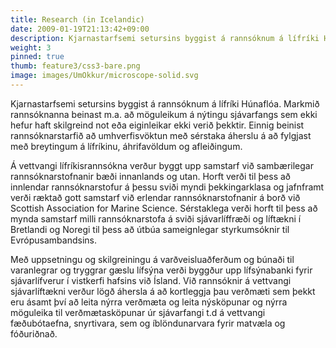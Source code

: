 ```yaml
---
title: Research (in Icelandic)
date: 2009-01-19T21:13:42+09:00
description: Kjarnastarfsemi setursins byggist á rannsóknum á lífríki Húnaflóa. Markmið rannsóknanna beinast m.a. að möguleikum á nýtingu sjávarfangs sem ekki hefur haft skilgreind not eða eiginleikar ekki verið þekktir. Einnig beinist rannsóknarstarfið að umhverfisvöktun með sérstaka áherslu á að fylgjast með breytingum á lífríkinu, áhrifavöldum og afleiðingum.
weight: 3
pinned: true
thumb: feature3/css3-bare.png
image: images/UmOkkur/microscope-solid.svg
---
```


Kjarnastarfsemi setursins byggist á rannsóknum á lífríki Húnaflóa. Markmið rannsóknanna beinast m.a. að möguleikum á nýtingu sjávarfangs sem ekki hefur haft skilgreind not eða eiginleikar ekki verið þekktir. Einnig beinist rannsóknarstarfið að umhverfisvöktun með sérstaka áherslu á að fylgjast með breytingum á lífríkinu, áhrifavöldum og afleiðingum.

Á vettvangi lífríkisrannsókna verður byggt upp samstarf við sambærilegar rannsóknarstofnanir bæði innanlands og utan. Horft verði til þess að innlendar rannsóknarstofur á þessu sviði myndi þekkingarklasa og jafnframt verði ræktað gott samstarf við erlendar rannsóknarstofnanir á borð við Scottish Association for Marine Science. Sérstaklega verði horft til þess að mynda samstarf milli rannsóknarstofa á sviði sjávarlíffræði og líftækni í Bretlandi og Noregi til þess að útbúa sameignlegar styrkumsóknir til Evrópusambandsins.

Með uppsetningu og skilgreiningu á varðveisluaðferðum og búnaði til varanlegrar og tryggrar gæslu lífsýna verði byggður upp lífsýnabanki fyrir sjávarlífverur í vistkerfi hafsins við Ísland. Við rannsóknir á vettvangi sjávarlíftækni verður lögð áhersla á að kortleggja þau verðmæti sem þekkt eru ásamt því að leita nýrra verðmæta og leita nýsköpunar og nýrra möguleika til verðmætasköpunar úr sjávarfangi t.d á vettvangi fæðubótaefna, snyrtivara, sem og íblöndunarvara fyrir matvæla og fóðuriðnað.